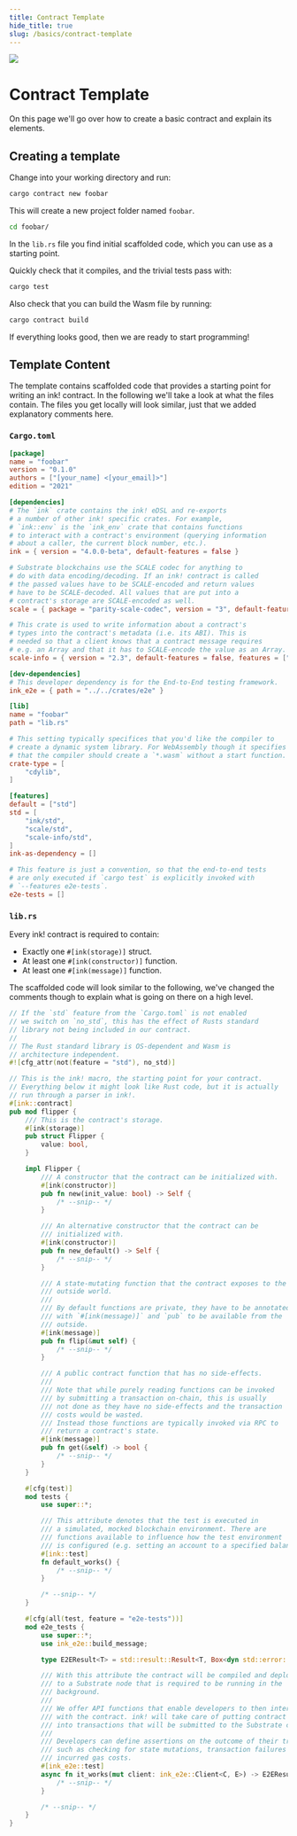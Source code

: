 ```yaml
---
title: Contract Template
hide_title: true
slug: /basics/contract-template
---
```


<img src="/img/title/macro.svg" className="titlePic" />

# Contract Template

On this page we'll go over how to create a basic contract and explain
its elements.

## Creating a template

Change into your working directory and run:

```bash
cargo contract new foobar
```

This will create a new project folder named `foobar`.

```bash
cd foobar/
```

In the `lib.rs` file you find initial scaffolded code, which you can use as a starting point.

Quickly check that it compiles, and the trivial tests pass with:

```bash
cargo test
```

Also check that you can build the Wasm file by running:

```bash
cargo contract build
```

If everything looks good, then we are ready to start programming!

## Template Content

The template contains scaffolded code that provides a starting point
for writing an ink! contract. In the following we'll take a look 
at what the files contain.
The files you get locally will look similar, just that we added
explanatory comments here.

### `Cargo.toml`

```toml
[package]
name = "foobar"
version = "0.1.0"
authors = ["[your_name] <[your_email]>"]
edition = "2021"

[dependencies]
# The `ink` crate contains the ink! eDSL and re-exports
# a number of other ink! specific crates. For example,
# `ink::env` is the `ink_env` crate that contains functions
# to interact with a contract's environment (querying information
# about a caller, the current block number, etc.).
ink = { version = "4.0.0-beta", default-features = false }

# Substrate blockchains use the SCALE codec for anything to
# do with data encoding/decoding. If an ink! contract is called
# the passed values have to be SCALE-encoded and return values
# have to be SCALE-decoded. All values that are put into a
# contract's storage are SCALE-encoded as well.
scale = { package = "parity-scale-codec", version = "3", default-features = false, features = ["derive"] }

# This crate is used to write information about a contract's
# types into the contract's metadata (i.e. its ABI). This is
# needed so that a client knows that a contract message requires
# e.g. an Array and that it has to SCALE-encode the value as an Array.
scale-info = { version = "2.3", default-features = false, features = ["derive"], optional = true }

[dev-dependencies]
# This developer dependency is for the End-to-End testing framework.
ink_e2e = { path = "../../crates/e2e" }

[lib]
name = "foobar"
path = "lib.rs"

# This setting typically specifices that you'd like the compiler to
# create a dynamic system library. For WebAssembly though it specifies
# that the compiler should create a `*.wasm` without a start function.
crate-type = [
    "cdylib",
]

[features]
default = ["std"]
std = [
    "ink/std",
    "scale/std",
    "scale-info/std",
]
ink-as-dependency = []

# This feature is just a convention, so that the end-to-end tests
# are only executed if `cargo test` is explicitly invoked with
# `--features e2e-tests`.
e2e-tests = []
```

### `lib.rs`

Every ink! contract is required to contain:

* Exactly one `#[ink(storage)]` struct.
* At least one `#[ink(constructor)]` function.
* At least one `#[ink(message)]` function.

The scaffolded code will look similar to the following, we've
changed the comments though to explain what is going on there
on a high level.

```rust
// If the `std` feature from the `Cargo.toml` is not enabled
// we switch on `no_std`, this has the effect of Rusts standard
// library not being included in our contract.
//
// The Rust standard library is OS-dependent and Wasm is
// architecture independent.
#![cfg_attr(not(feature = "std"), no_std)]

// This is the ink! macro, the starting point for your contract.
// Everything below it might look like Rust code, but it is actually
// run through a parser in ink!.
#[ink::contract]
pub mod flipper {
    /// This is the contract's storage.
    #[ink(storage)]
    pub struct Flipper {
        value: bool,
    }

    impl Flipper {
        /// A constructor that the contract can be initialized with.
        #[ink(constructor)]
        pub fn new(init_value: bool) -> Self {
            /* --snip-- */
        }

        /// An alternative constructor that the contract can be
        /// initialized with.
        #[ink(constructor)]
        pub fn new_default() -> Self {
            /* --snip-- */
        }

        /// A state-mutating function that the contract exposes to the
        /// outside world.
        /// 
        /// By default functions are private, they have to be annotated
        /// with `#[ink(message)]` and `pub` to be available from the
        /// outside.
        #[ink(message)]
        pub fn flip(&mut self) {
            /* --snip-- */
        }

        /// A public contract function that has no side-effects.
        /// 
        /// Note that while purely reading functions can be invoked
        /// by submitting a transaction on-chain, this is usually
        /// not done as they have no side-effects and the transaction
        /// costs would be wasted.
        /// Instead those functions are typically invoked via RPC to
        /// return a contract's state.
        #[ink(message)]
        pub fn get(&self) -> bool {
            /* --snip-- */
        }
    }

    #[cfg(test)]
    mod tests {
        use super::*;

        /// This attribute denotes that the test is executed in
        /// a simulated, mocked blockchain environment. There are
        /// functions available to influence how the test environment
        /// is configured (e.g. setting an account to a specified balance).
        #[ink::test]
        fn default_works() {
            /* --snip-- */
        }

        /* --snip-- */
    }

    #[cfg(all(test, feature = "e2e-tests"))]
    mod e2e_tests {
        use super::*;
        use ink_e2e::build_message;

        type E2EResult<T> = std::result::Result<T, Box<dyn std::error::Error>>;

        /// With this attribute the contract will be compiled and deployed
        /// to a Substrate node that is required to be running in the
        /// background.
        ///
        /// We offer API functions that enable developers to then interact
        /// with the contract. ink! will take care of putting contract calls
        /// into transactions that will be submitted to the Substrate chain.
        ///
        /// Developers can define assertions on the outcome of their transactions,
        /// such as checking for state mutations, transaction failures or
        /// incurred gas costs.
        #[ink_e2e::test]
        async fn it_works(mut client: ink_e2e::Client<C, E>) -> E2EResult<()> {
            /* --snip-- */
        }

        /* --snip-- */
    }
}
```
